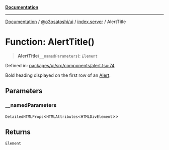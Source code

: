 [**Documentation**](../../../../README.md)

***

[Documentation](../../../../README.md) / [@o3osatoshi/ui](../../README.md) / [index.server](../README.md) / AlertTitle

# Function: AlertTitle()

> **AlertTitle**(`__namedParameters`): `Element`

Defined in: [packages/ui/src/components/alert.tsx:74](https://github.com/o3osatoshi/experiment/blob/67ff251451cab829206391b718d971ec20ce4dfb/packages/ui/src/components/alert.tsx#L74)

Bold heading displayed on the first row of an [Alert](Alert.md).

## Parameters

### \_\_namedParameters

`DetailedHTMLProps`\<`HTMLAttributes`\<`HTMLDivElement`\>\>

## Returns

`Element`
